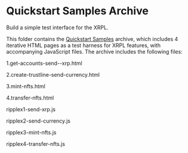 # Quickstart Samples Archive

Build a simple test interface for the XRPL.

This folder contains the [Quickstart Samples](https://github.com/XRPLF/xrpl-dev-portal/tree/master/content/_code-samples/quickstart/quickstart.zip) archive, which includes 4 iterative HTML pages as a test harness for XRPL features, with accompanying JavaScript files. The archive includes the following files:

1.get-accounts-send--xrp.html

2.create-trustline-send-currency.html

3.mint-nfts.html

4.transfer-nfts.html


ripplex1-send-xrp.js

ripplex2-send-currency.js

ripplex3-mint-nfts.js

ripplex4-transfer-nfts.js
